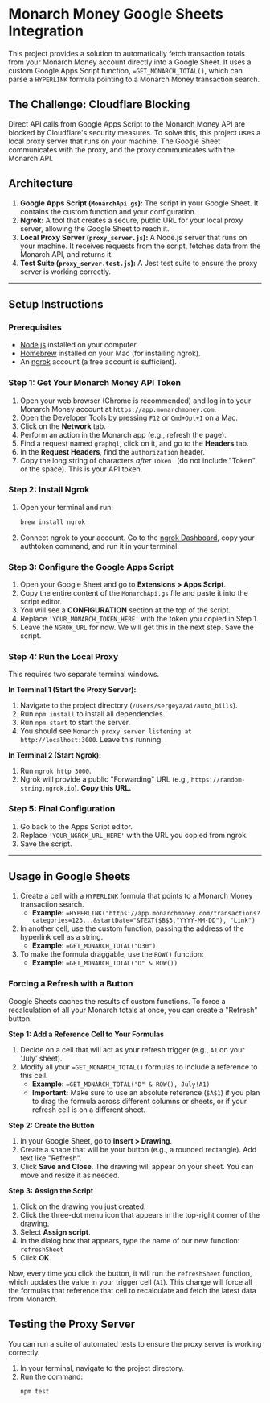 # Monarch Money Google Sheets Integration

This project provides a solution to automatically fetch transaction totals from your Monarch Money account directly into a Google Sheet. It uses a custom Google Apps Script function, `=GET_MONARCH_TOTAL()`, which can parse a `HYPERLINK` formula pointing to a Monarch Money transaction search.

## The Challenge: Cloudflare Blocking

Direct API calls from Google Apps Script to the Monarch Money API are blocked by Cloudflare's security measures. To solve this, this project uses a local proxy server that runs on your machine. The Google Sheet communicates with the proxy, and the proxy communicates with the Monarch API.

## Architecture

1.  **Google Apps Script (`MonarchApi.gs`):** The script in your Google Sheet. It contains the custom function and your configuration.
2.  **Ngrok:** A tool that creates a secure, public URL for your local proxy server, allowing the Google Sheet to reach it.
3.  **Local Proxy Server (`proxy_server.js`):** A Node.js server that runs on your machine. It receives requests from the script, fetches data from the Monarch API, and returns it.
4.  **Test Suite (`proxy_server.test.js`):** A Jest test suite to ensure the proxy server is working correctly.

---

## Setup Instructions

### Prerequisites

*   [Node.js](https://nodejs.org/) installed on your computer.
*   [Homebrew](https://brew.sh/) installed on your Mac (for installing ngrok).
*   An [ngrok](https://ngrok.com/) account (a free account is sufficient).

### Step 1: Get Your Monarch Money API Token

1.  Open your web browser (Chrome is recommended) and log in to your Monarch Money account at `https://app.monarchmoney.com`.
2.  Open the Developer Tools by pressing `F12` or `Cmd+Opt+I` on a Mac.
3.  Click on the **Network** tab.
4.  Perform an action in the Monarch app (e.g., refresh the page).
5.  Find a request named `graphql`, click on it, and go to the **Headers** tab.
6.  In the **Request Headers**, find the `authorization` header.
7.  Copy the long string of characters *after* `Token ` (do not include "Token" or the space). This is your API token.

### Step 2: Install Ngrok

1.  Open your terminal and run:
    ```bash
    brew install ngrok
    ```
2.  Connect ngrok to your account. Go to the [ngrok Dashboard](https://dashboard.ngrok.com/get-started/your-authtoken), copy your authtoken command, and run it in your terminal.

### Step 3: Configure the Google Apps Script

1.  Open your Google Sheet and go to **Extensions > Apps Script**.
2.  Copy the entire content of the `MonarchApi.gs` file and paste it into the script editor.
3.  You will see a **CONFIGURATION** section at the top of the script.
4.  Replace `'YOUR_MONARCH_TOKEN_HERE'` with the token you copied in Step 1.
5.  Leave the `NGROK_URL` for now. We will get this in the next step. Save the script.

### Step 4: Run the Local Proxy

This requires two separate terminal windows.

**In Terminal 1 (Start the Proxy Server):**

1.  Navigate to the project directory (`/Users/sergeya/ai/auto_bills`).
2.  Run `npm install` to install all dependencies.
3.  Run `npm start` to start the server.
4.  You should see `Monarch proxy server listening at http://localhost:3000`. Leave this running.

**In Terminal 2 (Start Ngrok):**

1.  Run `ngrok http 3000`.
2.  Ngrok will provide a public "Forwarding" URL (e.g., `https://random-string.ngrok.io`). **Copy this URL.**

### Step 5: Final Configuration

1.  Go back to the Apps Script editor.
2.  Replace `'YOUR_NGROK_URL_HERE'` with the URL you copied from ngrok.
3.  Save the script.

---

## Usage in Google Sheets

1.  Create a cell with a `HYPERLINK` formula that points to a Monarch Money transaction search.
    *   **Example:** `=HYPERLINK("https://app.monarchmoney.com/transactions?categories=123...&startDate="&TEXT($B$3,"YYYY-MM-DD"), "Link")`
2.  In another cell, use the custom function, passing the address of the hyperlink cell as a string.
    *   **Example:** `=GET_MONARCH_TOTAL("D30")`
3.  To make the formula draggable, use the `ROW()` function:
    *   **Example:** `=GET_MONARCH_TOTAL("D" & ROW())`

### Forcing a Refresh with a Button

Google Sheets caches the results of custom functions. To force a recalculation of all your Monarch totals at once, you can create a "Refresh" button.

**Step 1: Add a Reference Cell to Your Formulas**

1.  Decide on a cell that will act as your refresh trigger (e.g., `A1` on your 'July' sheet).
2.  Modify all your `=GET_MONARCH_TOTAL()` formulas to include a reference to this cell.
    *   **Example:** `=GET_MONARCH_TOTAL("D" & ROW(), July!A1)`
    *   **Important:** Make sure to use an absolute reference (`$A$1`) if you plan to drag the formula across different columns or sheets, or if your refresh cell is on a different sheet.

**Step 2: Create the Button**

1.  In your Google Sheet, go to **Insert > Drawing**.
2.  Create a shape that will be your button (e.g., a rounded rectangle). Add text like "Refresh".
3.  Click **Save and Close**. The drawing will appear on your sheet. You can move and resize it as needed.

**Step 3: Assign the Script**

1.  Click on the drawing you just created.
2.  Click the three-dot menu icon that appears in the top-right corner of the drawing.
3.  Select **Assign script**.
4.  In the dialog box that appears, type the name of our new function: `refreshSheet`
5.  Click **OK**.

Now, every time you click the button, it will run the `refreshSheet` function, which updates the value in your trigger cell (`A1`). This change will force all the formulas that reference that cell to recalculate and fetch the latest data from Monarch.

## Testing the Proxy Server

You can run a suite of automated tests to ensure the proxy server is working correctly.

1.  In your terminal, navigate to the project directory.
2.  Run the command:
    ```bash
    npm test